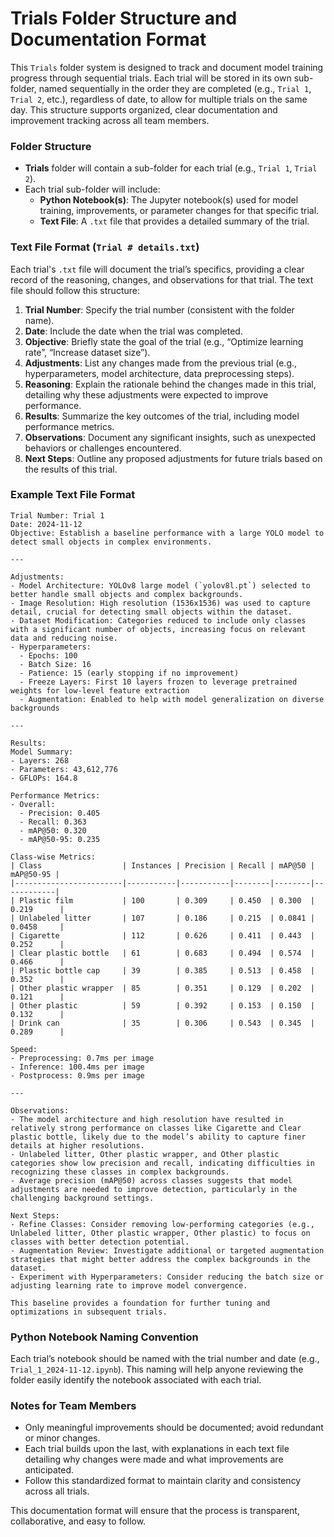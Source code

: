 # Trials Folder Structure and Documentation Format

This `Trials` folder system is designed to track and document model training progress through sequential trials. Each trial will be stored in its own sub-folder, named sequentially in the order they are completed (e.g., `Trial 1`, `Trial 2`, etc.), regardless of date, to allow for multiple trials on the same day. This structure supports organized, clear documentation and improvement tracking across all team members.

### Folder Structure
- **Trials** folder will contain a sub-folder for each trial (e.g., `Trial 1`, `Trial 2`).
- Each trial sub-folder will include:
  - **Python Notebook(s)**: The Jupyter notebook(s) used for model training, improvements, or parameter changes for that specific trial.
  - **Text File**: A `.txt` file that provides a detailed summary of the trial.

### Text File Format (`Trial # details.txt`)
Each trial's `.txt` file will document the trial’s specifics, providing a clear record of the reasoning, changes, and observations for that trial. The text file should follow this structure:

1. **Trial Number**: Specify the trial number (consistent with the folder name).
2. **Date**: Include the date when the trial was completed.
3. **Objective**: Briefly state the goal of the trial (e.g., “Optimize learning rate”, “Increase dataset size”).
4. **Adjustments**: List any changes made from the previous trial (e.g., hyperparameters, model architecture, data preprocessing steps).
5. **Reasoning**: Explain the rationale behind the changes made in this trial, detailing why these adjustments were expected to improve performance.
6. **Results**: Summarize the key outcomes of the trial, including model performance metrics.
7. **Observations**: Document any significant insights, such as unexpected behaviors or challenges encountered.
8. **Next Steps**: Outline any proposed adjustments for future trials based on the results of this trial.

### Example Text File Format
```
Trial Number: Trial 1
Date: 2024-11-12
Objective: Establish a baseline performance with a large YOLO model to detect small objects in complex environments.

---

Adjustments:
- Model Architecture: YOLOv8 large model (`yolov8l.pt`) selected to better handle small objects and complex backgrounds.
- Image Resolution: High resolution (1536x1536) was used to capture detail, crucial for detecting small objects within the dataset.
- Dataset Modification: Categories reduced to include only classes with a significant number of objects, increasing focus on relevant data and reducing noise.
- Hyperparameters:
  - Epochs: 100
  - Batch Size: 16
  - Patience: 15 (early stopping if no improvement)
  - Freeze Layers: First 10 layers frozen to leverage pretrained weights for low-level feature extraction
  - Augmentation: Enabled to help with model generalization on diverse backgrounds

---

Results:
Model Summary:
- Layers: 268
- Parameters: 43,612,776
- GFLOPs: 164.8

Performance Metrics:
- Overall:
  - Precision: 0.405
  - Recall: 0.363
  - mAP@50: 0.320
  - mAP@50-95: 0.235

Class-wise Metrics:
| Class                  | Instances | Precision | Recall | mAP@50 | mAP@50-95 |
|------------------------|-----------|-----------|--------|--------|------------|
| Plastic film           | 100       | 0.309     | 0.450  | 0.300  | 0.219      |
| Unlabeled litter       | 107       | 0.186     | 0.215  | 0.0841 | 0.0458     |
| Cigarette              | 112       | 0.626     | 0.411  | 0.443  | 0.252      |
| Clear plastic bottle   | 61        | 0.683     | 0.494  | 0.574  | 0.466      |
| Plastic bottle cap     | 39        | 0.385     | 0.513  | 0.458  | 0.352      |
| Other plastic wrapper  | 85        | 0.351     | 0.129  | 0.202  | 0.121      |
| Other plastic          | 59        | 0.392     | 0.153  | 0.150  | 0.132      |
| Drink can              | 35        | 0.306     | 0.543  | 0.345  | 0.289      |

Speed:
- Preprocessing: 0.7ms per image
- Inference: 100.4ms per image
- Postprocess: 0.9ms per image

---

Observations:
- The model architecture and high resolution have resulted in relatively strong performance on classes like Cigarette and Clear plastic bottle, likely due to the model’s ability to capture finer details at higher resolutions.
- Unlabeled litter, Other plastic wrapper, and Other plastic categories show low precision and recall, indicating difficulties in recognizing these classes in complex backgrounds.
- Average precision (mAP@50) across classes suggests that model adjustments are needed to improve detection, particularly in the challenging background settings.

Next Steps:
- Refine Classes: Consider removing low-performing categories (e.g., Unlabeled litter, Other plastic wrapper, Other plastic) to focus on classes with better detection potential.
- Augmentation Review: Investigate additional or targeted augmentation strategies that might better address the complex backgrounds in the dataset.
- Experiment with Hyperparameters: Consider reducing the batch size or adjusting learning rate to improve model convergence.

This baseline provides a foundation for further tuning and optimizations in subsequent trials.
```

### Python Notebook Naming Convention
Each trial’s notebook should be named with the trial number and date (e.g., `Trial_1_2024-11-12.ipynb`). This naming will help anyone reviewing the folder easily identify the notebook associated with each trial.

### Notes for Team Members
- Only meaningful improvements should be documented; avoid redundant or minor changes.
- Each trial builds upon the last, with explanations in each text file detailing why changes were made and what improvements are anticipated.
- Follow this standardized format to maintain clarity and consistency across all trials.

This documentation format will ensure that the process is transparent, collaborative, and easy to follow.